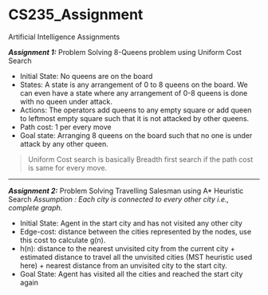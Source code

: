 # CS235_Assignment
Artificial Intelligence Assignments

***Assignment 1:*** Problem Solving 8-Queens problem using Uniform Cost Search
- Initial State:
No queens are on the board
- States:
A state is any arrangement of 0 to 8 queens on the board. We can even have a state where any arrangement of 0-8 queens is done with no queen under attack.
- Actions:
The operators add queens to any empty square or add queen to leftmost empty square such that it is not attacked by other queens.
- Path cost:
1 per every move
- Goal state:
Arranging 8 queens on the board such that no one is under attack by any other queen.
>Uniform Cost search is basically Breadth first search if the path cost is same for every move.
---
***Assignment 2:***
Problem Solving Travelling Salesman using A* Heuristic Search
*Assumption : Each city is connected to every other city i.e., complete graph.*
- Initial State: 
Agent in the start city and has not visited any other city
- Edge-cost: 
distance between the cities represented by the nodes, use this cost to calculate g(n).
- h(n): 
distance to the nearest unvisited city from the current city + estimated distance to travel all the unvisited cities (MST heuristic used here) + nearest distance from an unvisited city to the start city. 
- Goal State:
Agent has visited all the cities and reached the start city again
